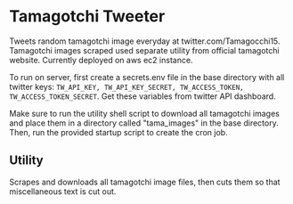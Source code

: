 # Tamagotchi Tweeter

Tweets random tamagotchi image everyday at twitter.com/Tamagocchi15. Tamagotchi images scraped used separate utility from official tamagotchi website. Currently deployed on aws ec2 instance.

To run on server, first create a secrets.env file in the base directory with all twitter keys: ```TW_API_KEY, TW_API_KEY_SECRET, TW_ACCESS_TOKEN, TW_ACCESS_TOKEN_SECRET```. Get these variables from twitter API dashboard.

Make sure to run the utility shell script to download all tamagotchi images and place them in a directory called "tama\_images" in the base directory. Then, run the provided startup script to create the cron job.

## Utility
Scrapes and downloads all tamagotchi image files, then cuts them so that miscellaneous text is cut out.
